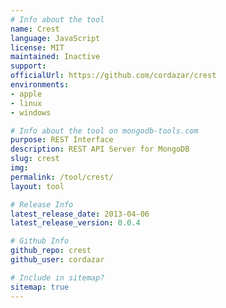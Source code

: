 ```yaml
---
# Info about the tool
name: Crest
language: JavaScript
license: MIT
maintained: Inactive 
support: 
officialUrl: https://github.com/cordazar/crest
environments:
- apple
- linux
- windows

# Info about the tool on mongodb-tools.com
purpose: REST Interface
description: REST API Server for MongoDB
slug: crest
img:
permalink: /tool/crest/
layout: tool

# Release Info
latest_release_date: 2013-04-06
latest_release_version: 0.0.4

# Github Info
github_repo: crest
github_user: cordazar

# Include in sitemap?
sitemap: true
---
```

